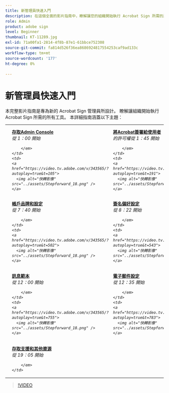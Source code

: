```yaml
---
title: 新管理員快速入門
description: 在這個全面的影片指南中，瞭解讓您的組織開始執行 Acrobat Sign 所需的所有工具
role: Admin
product: adobe sign
level: Beginner
thumbnail: KT-11289.jpg
exl-id: 71a00fa1-2814-4f8b-87e1-61bbce752308
source-git-commit: fa814d526f36ea8686924817554253caf9ad133c
workflow-type: tm+mt
source-wordcount: '177'
ht-degree: 0%

---
```


# 新管理員快速入門

本完整影片指南是專為新的 Acrobat Sign 管理員所設計。 瞭解讓組織開始執行 Acrobat Sign 所需的所有工具。 本詳細指南涵蓋以下主題：

<table style="table-layout:auto">
<tr>
  <td>
    <a href="https://video.tv.adobe.com/v/343565/?autoplay=true&t=60">
      <img alt="快轉影像" src="../assets/Stepforward_18.png" />
    </a>
  </td>
  <td>
     <a href="https://video.tv.adobe.com/v/343565/?autoplay=true&t=60"><strong>存取Admin Console </strong></a> <br> <em> 從 1：00 開始
         
        </em>
    </td>
    <td>
    <a href="https://video.tv.adobe.com/v/343565/?autoplay=true&t=105">
      <img alt="快轉影像" src="../assets/Stepforward_18.png" />
    </a>
  </td>
  <td>
     <a href="https://video.tv.adobe.com/v/343565/?autoplay=true&t=105"><strong>將Acrobat簽署給使用者 </strong></a> <br> <em> 的許可權從 1：45 開始
        
        </em>
    </td>
    <td>
    <a href="https://video.tv.adobe.com/v/343565/?autoplay=true&t=191">
      <img alt="快轉影像" src="../assets/Stepforward_18.png" />
    </a>
  </td>
  <td>
     <a href="https://video.tv.adobe.com/v/343565/?autoplay=true&t=191"><strong>Acrobat Sign 網頁入口網站概觀 </strong></a> <br> <em> 從 3：11 開始
        
        </em>
    </td>
    <td>
    <a href="https://video.tv.adobe.com/v/343565/?autoplay=true&t=358">
      <img alt="快轉影像" src="../assets/Stepforward_18.png" />
    </a>
  </td>
  <td>
     <a href="https://video.tv.adobe.com/v/343565/?autoplay=true&t=358"><strong>全域設定和設定 </strong></a> <br> <em> 從 5：58 開始
        
        </em>
    </td>
  </tr>
  <tr>
    <td>
    <a href="https://video.tv.adobe.com/v/343565/?autoplay=true&t=460">
      <img alt="快轉影像" src="../assets/Stepforward_18.png" />
    </a>
  </td>
  <td>
     <a href="https://video.tv.adobe.com/v/343565/?autoplay=true&t=460"><strong>帳戶品牌和設定 </strong></a> <br> <em> 從 7：40 開始
         
        </em>
    </td>
    <td>
    <a href="https://video.tv.adobe.com/v/343565/?autoplay=true&t=502">
      <img alt="快轉影像" src="../assets/Stepforward_18.png" />
    </a>
  </td>
  <td>
     <a href="https://video.tv.adobe.com/v/343565/?autoplay=true&t=502"><strong>簽名偏好設定 </strong></a> <br> <em> 從 8：22 開始
        
        </em>
    </td>
    <td>
    <a href="https://video.tv.adobe.com/v/343565/?autoplay=true&t=543">
      <img alt="快轉影像" src="../assets/Stepforward_18.png" />
    </a>
  </td>
  <td>
     <a href="https://video.tv.adobe.com/v/343565/?autoplay=true&t=543"><strong>安全性 </strong></a> <br> <em> 設定從 9：03 開始
        
        </em>
    </td>
    <td>
    <a href="https://video.tv.adobe.com/v/343565/?autoplay=true&t=595">
      <img alt="快轉影像" src="../assets/Stepforward_18.png" />
    </a>
  </td>
  <td>
     <a href="https://video.tv.adobe.com/v/343565/?autoplay=true&t=595"><strong>傳送設定 </strong></a> <br> <em> 從 9：55 開始
        
        </em>
    </td>
  </tr>
  <tr>
    <td>
    <a href="https://video.tv.adobe.com/v/343565/?autoplay=true&t=720">
      <img alt="快轉影像" src="../assets/Stepforward_18.png" />
    </a>
  </td>
  <td>
     <a href="https://video.tv.adobe.com/v/343565/?autoplay=true&t=720"><strong>訊息範本 </strong></a> <br> <em> 從 12：00 開始
         
        </em>
    </td>
    <td>
    <a href="https://video.tv.adobe.com/v/343565/?autoplay=true&t=755">
      <img alt="快轉影像" src="../assets/Stepforward_18.png" />
    </a>
  </td>
  <td>
     <a href="https://video.tv.adobe.com/v/343565/?autoplay=true&t=755"><strong>電子郵件設定 </strong></a> <br> <em> 從 12：35 開始
        
        </em>
    </td>
    <td>
    <a href="https://video.tv.adobe.com/v/343565/?autoplay=true&t=783">
      <img alt="快轉影像" src="../assets/Stepforward_18.png" />
    </a>
  </td>
  <td>
     <a href="https://video.tv.adobe.com/v/343565/?autoplay=true&t=783"><strong>使用者和群組管理 </strong></a> <br> <em> 從 13：03 開始
        
        </em>
    </td>
    <td>
    <a href="https://video.tv.adobe.com/v/343565/?autoplay=true&t=917">
      <img alt="快轉影像" src="../assets/Stepforward_18.png" />
    </a>
  </td>
  <td>
     <a href="https://video.tv.adobe.com/v/343565/?autoplay=true&t=917"><strong>建立和啟用工作流程 </strong></a> <br> <em> 從 15：17 開始
        
        </em>
  </td>
</tr>
<tr>
  <td>
     <a href="https://video.tv.adobe.com/v/343565/?autoplay=true&t=1145">
      <img alt="快轉影像" src="../assets/Stepforward_18.png" />
    </a>
    </td>
    <td>
     <a href="https://video.tv.adobe.com/v/343565/?autoplay=true&t=1145"><strong>存取支援和其他資源 </strong></a> <br> <em> 從 19：05 開始
        
        </em>
    </td>
  </tr>
  </table>

>[!VIDEO](https://video.tv.adobe.com/v/343565?hidetitle=true)
